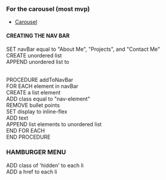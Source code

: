 ### For the carousel (most mvp)
- [Carousel](https://codepen.io/desandro/pen/jEpxqJ?editors=0100)

#### CREATING THE NAV BAR
SET navBar equal to "About Me", "Projects", and "Contact Me"  <br />
CREATE unordered list  <br />
APPEND unordered list to <nav>  <br />
PROCEDURE addToNavBar  <br />
    FOR EACH element in navBar <br />
        CREATE a list element <br />
        ADD class equal to "nav-element"  <br />
        REMOVE bullet points  <br />
        SET display to inline-flex   <br />
        ADD text  <br />
        APPEND list elements to unordered list  <br />
    END FOR EACH  <br />
END PROCEDURE   <br />

### HAMBURGER MENU 
ADD class of 'hidden' to each li  <br />
ADD a href to each li  <br />




